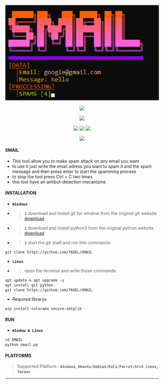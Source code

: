<!-- SMAIL -->
<p align='center'>
  <img src="https://github.com/7AXEL/SMAIL/blob/main/img/logo.png"></img>
</p>
<p align='center'>
    <img src="https://img.shields.io/badge/SMAIL-bg?style=for-the-badge;"></img>
</p>
<p align="center">
  <img src="https://img.shields.io/badge/EMAIL SPAMMING TOOL V1.3-orange?style=for-the-badge;"></img>
</p>
<p align='center'>
  <img src="https://img.shields.io/badge/Author-A.X.E.L-red?style=flat-square;"></img>
  <img src="https://img.shields.io/badge/Open Source-Yes-magenta?style=flat-square;"></img>
  <img src="https://img.shields.io/badge/Written In-PYTHON-cyan?style=flat-square;"></img>
</p>
<p align='center'>
    <img src="https://img.shields.io/badge/DISCLAIMER-purple?style=for-the-badge;"></img>
    
#### SMAIL
- This tool allow you to make spam attack on any email you want
- to use it just write the email adress you want to spam it and the spam message and then press enter to start the spamming process 
- to stop the tool press Ctrl + C two times
- this tool have an antibot-detection mecanizme
#### INSTALLATION
- **`Windows`**
- > **`1`** download and install git for window from the original git website <a href='https://gitforwindows.org/'>download</a>
- > **`2`** download and install python3 from the original python website <a href='https://python.org'>download</a>
- > **`3`** start the git shell and run this commands:
```
git clone https://github.com/7AXEL/SMAIL
```
- **`Linux`**
- > open the terminal and write those commands:
```
apt update & apt upgrade -y
apt install git python
git clone https://github.com/7AXEL/SMAIL
```
- Required librarys
```
pip install colorama secure-smtplib
```
#### RUN
- **`Window & Linux`**
```
cd SMAIL
python smail.py
```
#### PLATFORMS
> Supported Platform : **`Windows`**, **`Ubuntu/Debian/Kali/Parrot/Arch Linux`, `Termux`**<br>
<hr>
